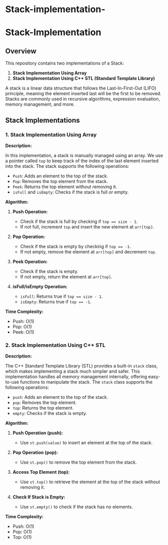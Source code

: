 # Stack-implementation-
# Stack-Implementation
## Overview

This repository contains two implementations of a Stack:
1. **Stack Implementation Using Array**
2. **Stack Implementation Using C++ STL (Standard Template Library)**

A stack is a linear data structure that follows the Last-In-First-Out (LIFO) principle, meaning the element inserted last will be the first to be removed. Stacks are commonly used in recursive algorithms, expression evaluation, memory management, and more.

## Stack Implementations

### 1. Stack Implementation Using Array

**Description:**

In this implementation, a stack is manually managed using an array. We use a pointer called `top` to keep track of the index of the last element inserted into the stack. The stack supports the following operations:
- `Push`: Adds an element to the top of the stack.
- `Pop`: Removes the top element from the stack.
- `Peek`: Returns the top element without removing it.
- `isFull` and `isEmpty`: Checks if the stack is full or empty.

**Algorithm:**

1. **Push Operation:**
   - Check if the stack is full by checking if `top == size - 1`.
   - If not full, increment `top` and insert the new element at `arr[top]`.

2. **Pop Operation:**
   - Check if the stack is empty by checking if `top == -1`.
   - If not empty, remove the element at `arr[top]` and decrement `top`.

3. **Peek Operation:**
   - Check if the stack is empty.
   - If not empty, return the element at `arr[top]`.

4. **isFull/isEmpty Operation:**
   - `isFull`: Returns true if `top == size - 1`.
   - `isEmpty`: Returns true if `top == -1`.

**Time Complexity:**
- Push: O(1)
- Pop: O(1)
- Peek: O(1)

### 2. Stack Implementation Using C++ STL

**Description:**

The C++ Standard Template Library (STL) provides a built-in `stack` class, which makes implementing a stack much simpler and safer. This implementation handles all memory management internally, offering easy-to-use functions to manipulate the stack. The `stack` class supports the following operations:
- `push`: Adds an element to the top of the stack.
- `pop`: Removes the top element.
- `top`: Returns the top element.
- `empty`: Checks if the stack is empty.

**Algorithm:**

1. **Push Operation (push):**
   - Use `st.push(value)` to insert an element at the top of the stack.

2. **Pop Operation (pop):**
   - Use `st.pop()` to remove the top element from the stack.

3. **Access Top Element (top):**
   - Use `st.top()` to retrieve the element at the top of the stack without removing it.

4. **Check If Stack is Empty:**
   - Use `st.empty()` to check if the stack has no elements.

**Time Complexity:**
- Push: O(1)
- Pop: O(1)
- Top: O(1)
